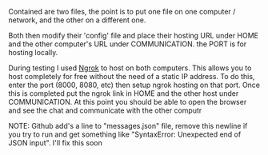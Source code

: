Contained are two files, the point is to put one file on one computer / network, and the other on a different one. 


Both then modify their 'config' file and place their hosting URL under HOME and the other computer's URL under COMMUNICATION. the PORT is for hosting locally.

During testing I used [Ngrok](https://ngrok.com/) to host on both computers. This allows you to host completely for free without the need of a static IP address. 
To do this, enter the port (8000, 8080, etc) then setup ngrok hosting on that port. 
Once this is completed put the ngrok link in HOME and the other host under COMMUNICATION. At this point you should be able to open the browser and see the chat and communicate with the other computr


NOTE: Github add's a line to "messages.json" file, remove this newline if you try to run and get something like "SyntaxError: Unexpected end of JSON input". I'll fix this soon
